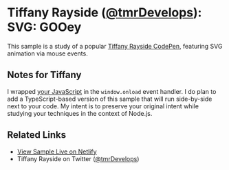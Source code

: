 # Tiffany Rayside ([@tmrDevelops](https://twitter.com/tmrDevelops)): SVG: GOOey

This sample is a study of a popular [Tiffany Rayside CodePen](https://codepen.io/tmrDevelops/pen/eNXoGx), featuring SVG animation via mouse events.

## Notes for Tiffany

I wrapped [your JavaScript](./index.js) in the `window.onload` event handler. I do plan to add a TypeScript-based version of this sample that will run side-by-side next to your code. My intent is to preserve your original intent while studying your techniques in the context of Node.js.

## Related Links

* [View Sample Live on Netlify](https://rasx-node-js.netlify.app/tiffany-rayside-svg-goo-ey/)
* Tiffany Rayside on Twitter ([@tmrDevelops](https://twitter.com/tmrDevelops))